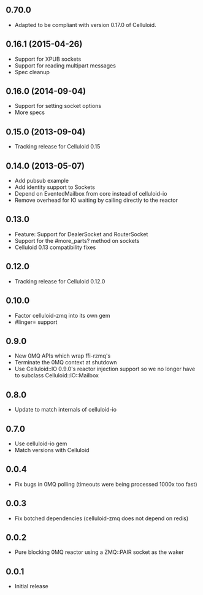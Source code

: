 0.70.0
-----
* Adapted to be compliant with version 0.17.0 of Celluloid.

0.16.1 (2015-04-26)
-----
* Support for XPUB sockets
* Support for reading multipart messages
* Spec cleanup

0.16.0 (2014-09-04)
-----
* Support for setting socket options
* More specs

0.15.0 (2013-09-04)
-----
* Tracking release for Celluloid 0.15

0.14.0 (2013-05-07)
-----
* Add pubsub example
* Add identity support to Sockets
* Depend on EventedMailbox from core instead of celluloid-io
* Remove overhead for IO waiting by calling directly to the reactor

0.13.0
-----
* Feature: Support for DealerSocket and RouterSocket
* Support for the #more_parts? method on sockets
* Celluloid 0.13 compatibility fixes

0.12.0
-----
* Tracking release for Celluloid 0.12.0

0.10.0
-----
* Factor celluloid-zmq into its own gem
* #linger= support

0.9.0
-----
* New 0MQ APIs which wrap ffi-rzmq's
* Terminate the 0MQ context at shutdown
* Use Celluloid::IO 0.9.0's reactor injection support so we no longer have to
  subclass Celluloid::IO::Mailbox

0.8.0
-----
* Update to match internals of celluloid-io

0.7.0
-----
* Use celluloid-io gem
* Match versions with Celluloid

0.0.4
-----
* Fix bugs in 0MQ polling (timeouts were being processed 1000x too fast)

0.0.3
-----
* Fix botched dependencies (celluloid-zmq does not depend on redis)

0.0.2
-----
* Pure blocking 0MQ reactor using a ZMQ::PAIR socket as the waker

0.0.1
-----
* Initial release
